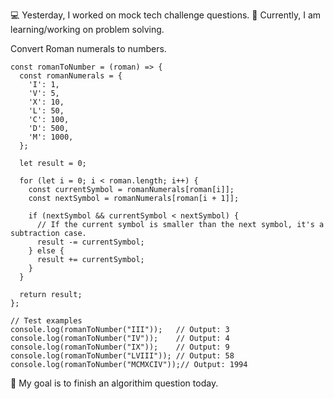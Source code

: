 💻 Yesterday, I worked on mock tech challenge questions.
📖 Currently, I am learning/working on problem solving.

Convert Roman numerals to numbers.
```
const romanToNumber = (roman) => {
  const romanNumerals = {
    'I': 1,
    'V': 5,
    'X': 10,
    'L': 50,
    'C': 100,
    'D': 500,
    'M': 1000,
  };

  let result = 0;

  for (let i = 0; i < roman.length; i++) {
    const currentSymbol = romanNumerals[roman[i]];
    const nextSymbol = romanNumerals[roman[i + 1]];

    if (nextSymbol && currentSymbol < nextSymbol) {
      // If the current symbol is smaller than the next symbol, it's a subtraction case.
      result -= currentSymbol;
    } else {
      result += currentSymbol;
    }
  }

  return result;
};

// Test examples
console.log(romanToNumber("III"));   // Output: 3
console.log(romanToNumber("IV"));    // Output: 4
console.log(romanToNumber("IX"));    // Output: 9
console.log(romanToNumber("LVIII")); // Output: 58
console.log(romanToNumber("MCMXCIV"));// Output: 1994
```
🎯 My goal is to finish an algorithim question today. 
